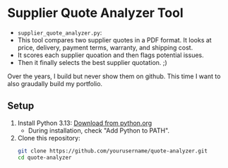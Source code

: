 # Supplier Quote Analyzer Tool
- `supplier_quote_analyzer.py`:
- This tool compares two supplier quotes in a PDF format. It looks at price, delivery, payment terms, warranty, and shipping cost.
- It scores each supplier quoation and then flags potential issues.
- Then it finally selects the best supplier quotation. ;)

Over the years, I build but never show them on github. This time I want to also graudally build my portfolio.

## Setup
1. Install Python 3.13: [Download from python.org](https://www.python.org/downloads/)
   - During installation, check "Add Python to PATH".
2. Clone this repository:
   ```bash
   git clone https://github.com/yourusername/quote-analyzer.git
   cd quote-analyzer
